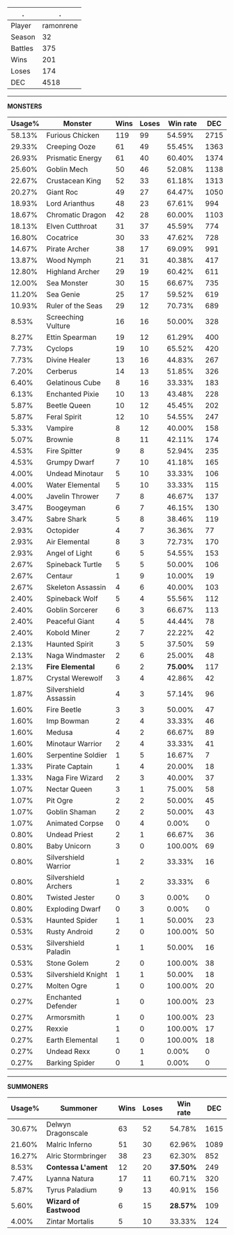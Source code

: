 .|.
|-|-
Player|ramonrene
Season|32
Battles|375
Wins|201
Loses|174
DEC|4518

---
**MONSTERS**

Usage%|Monster|Wins|Loses|Win rate|DEC|
-|-|-|-|-|-|
58.13%|Furious Chicken|119|99|54.59%|2715|
29.33%|Creeping Ooze|61|49|55.45%|1363|
26.93%|Prismatic Energy|61|40|60.40%|1374|
25.60%|Goblin Mech|50|46|52.08%|1138|
22.67%|Crustacean King|52|33|61.18%|1313|
20.27%|Giant Roc|49|27|64.47%|1050|
18.93%|Lord Arianthus|48|23|67.61%|994|
18.67%|Chromatic Dragon|42|28|60.00%|1103|
18.13%|Elven Cutthroat|31|37|45.59%|774|
16.80%|Cocatrice|30|33|47.62%|728|
14.67%|Pirate Archer|38|17|69.09%|991|
13.87%|Wood Nymph|21|31|40.38%|417|
12.80%|Highland Archer|29|19|60.42%|611|
12.00%|Sea Monster|30|15|66.67%|735|
11.20%|Sea Genie|25|17|59.52%|619|
10.93%|Ruler of the Seas|29|12|70.73%|689|
8.53%|Screeching Vulture|16|16|50.00%|328|
8.27%|Ettin Spearman|19|12|61.29%|400|
7.73%|Cyclops|19|10|65.52%|420|
7.73%|Divine Healer|13|16|44.83%|267|
7.20%|Cerberus|14|13|51.85%|326|
6.40%|Gelatinous Cube|8|16|33.33%|183|
6.13%|Enchanted Pixie|10|13|43.48%|228|
5.87%|Beetle Queen|10|12|45.45%|202|
5.87%|Feral Spirit|12|10|54.55%|247|
5.33%|Vampire|8|12|40.00%|158|
5.07%|Brownie|8|11|42.11%|174|
4.53%|Fire Spitter|9|8|52.94%|235|
4.53%|Grumpy Dwarf|7|10|41.18%|165|
4.00%|Undead Minotaur|5|10|33.33%|106|
4.00%|Water Elemental|5|10|33.33%|115|
4.00%|Javelin Thrower|7|8|46.67%|137|
3.47%|Boogeyman|6|7|46.15%|130|
3.47%|Sabre Shark|5|8|38.46%|119|
2.93%|Octopider|4|7|36.36%|77|
2.93%|Air Elemental|8|3|72.73%|170|
2.93%|Angel of Light|6|5|54.55%|153|
2.67%|Spineback Turtle|5|5|50.00%|106|
2.67%|Centaur|1|9|10.00%|19|
2.67%|Skeleton Assassin|4|6|40.00%|103|
2.40%|Spineback Wolf|5|4|55.56%|112|
2.40%|Goblin Sorcerer|6|3|66.67%|113|
2.40%|Peaceful Giant|4|5|44.44%|78|
2.40%|Kobold Miner|2|7|22.22%|42|
2.13%|Haunted Spirit|3|5|37.50%|59|
2.13%|Naga Windmaster|2|6|25.00%|48|
2.13%|**Fire Elemental**|6|2|**75.00%**|117|
1.87%|Crystal Werewolf|3|4|42.86%|42|
1.87%|Silvershield Assassin|4|3|57.14%|96|
1.60%|Fire Beetle|3|3|50.00%|47|
1.60%|Imp Bowman|2|4|33.33%|46|
1.60%|Medusa|4|2|66.67%|89|
1.60%|Minotaur Warrior|2|4|33.33%|41|
1.60%|Serpentine Soldier|1|5|16.67%|7|
1.33%|Pirate Captain|1|4|20.00%|18|
1.33%|Naga Fire Wizard|2|3|40.00%|37|
1.07%|Nectar Queen|3|1|75.00%|58|
1.07%|Pit Ogre|2|2|50.00%|45|
1.07%|Goblin Shaman|2|2|50.00%|43|
1.07%|Animated Corpse|0|4|0.00%|0|
0.80%|Undead Priest|2|1|66.67%|36|
0.80%|Baby Unicorn|3|0|100.00%|69|
0.80%|Silvershield Warrior|1|2|33.33%|16|
0.80%|Silvershield Archers|1|2|33.33%|6|
0.80%|Twisted Jester|0|3|0.00%|0|
0.80%|Exploding Dwarf|0|3|0.00%|0|
0.53%|Haunted Spider|1|1|50.00%|23|
0.53%|Rusty Android|2|0|100.00%|50|
0.53%|Silvershield Paladin|1|1|50.00%|16|
0.53%|Stone Golem|2|0|100.00%|38|
0.53%|Silvershield Knight|1|1|50.00%|18|
0.27%|Molten Ogre|1|0|100.00%|20|
0.27%|Enchanted Defender|1|0|100.00%|23|
0.27%|Armorsmith|1|0|100.00%|23|
0.27%|Rexxie|1|0|100.00%|17|
0.27%|Earth Elemental|1|0|100.00%|18|
0.27%|Undead Rexx|0|1|0.00%|0|
0.27%|Barking Spider|0|1|0.00%|0|

---
**SUMMONERS**

Usage%|Summoner|Wins|Loses|Win rate|DEC|
-|-|-|-|-|-|
30.67%|Delwyn Dragonscale|63|52|54.78%|1615|
21.60%|Malric Inferno|51|30|62.96%|1089|
16.27%|Alric Stormbringer|38|23|62.30%|852|
8.53%|**Contessa L'ament**|12|20|**37.50%**|249|
7.47%|Lyanna Natura|17|11|60.71%|320|
5.87%|Tyrus Paladium|9|13|40.91%|156|
5.60%|**Wizard of Eastwood**|6|15|**28.57%**|109|
4.00%|Zintar Mortalis|5|10|33.33%|124|
